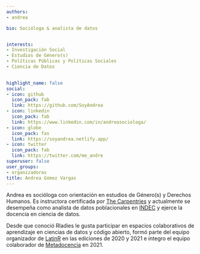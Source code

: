 ```yaml
---
authors:
- andrea

bio: Socióloga & analista de datos


interests:
- Investigación Social
- Estudios de Género(s)
- Políticas Públicas y Políticas Sociales
- Ciencia de Datos

  
highlight_name: false
social:
- icon: github
  icon_pack: fab
  link: https://github.com/SoyAndrea
- icon: linkedin
  icon_pack: fab
  link: https://www.linkedin.com/in/andreasociologa/
- icon: globe
  icon_pack: fas
  link: https://soyandrea.netlify.app/ 
- icon: twitter
  icon_pack: fab
  link: https://twitter.com/me_andre
superuser: false
user_groups: 
- organizadoras
title: Andrea Gómez Vargas
---
```


Andrea es socióloga con orientación en estudios de Género(s) y Derechos Humanos. Es instructora certificada por [The Carpentries](https://carpentries.org/instructors/) y actualmente se desempeña como analista de datos poblacionales en [INDEC](https://www.indec.gob.ar/) y ejerce la docencia en ciencia de datos. 

Desde que conoció Rladies le gusta participar en espacios colaborativos de aprendizaje en ciencias de datos y código abierto, formó parte del equipo organizador de [LatinR](https://latin-r.com/) en las ediciones de 2020 y 2021 e integro el equipo colaborador de [Metadocencia](https://www.metadocencia.org/) en 2021.
